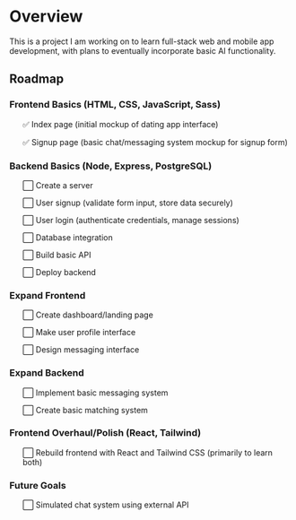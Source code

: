 <h1>Overview</h1>

<p>This is a project I am working on to learn full-stack web and mobile app development, with plans to eventually incorporate basic AI functionality.</p>

<h2>Roadmap</h2>

<h3>Frontend Basics (HTML, CSS, JavaScript, Sass)</h3>
<ul>
    <p>✅ Index page (initial mockup of dating app interface)</p>
    <p>✅ Signup page (basic chat/messaging system mockup for signup form)</p>
</ul>

<h3>Backend Basics (Node, Express, PostgreSQL)</h3>
<ul>
    <p>⬜ Create a server</p>
    <p>⬜ User signup (validate form input, store data securely)</p>
    <p>⬜ User login (authenticate credentials, manage sessions)</p>
    <p>⬜ Database integration</p>
    <p>⬜ Build basic API</p>
    <p>⬜ Deploy backend</p>
</ul>

<h3>Expand Frontend</h3>
<ul>
    <p>⬜ Create dashboard/landing page</p>
    <p>⬜ Make user profile interface</p>
    <p>⬜ Design messaging interface</p>
</ul>

<h3>Expand Backend</h3>
<ul>
    <p>⬜ Implement basic messaging system</p>
    <p>⬜ Create basic matching system</p>
</ul>

<h3>Frontend Overhaul/Polish (React, Tailwind)</h3>
<ul>
    <p>⬜ Rebuild frontend with React and Tailwind CSS (primarily to learn both)</p>
</ul>

<h3>Future Goals</h3>
<ul>
    <p>⬜ Simulated chat system using external API</p>
</ul>
